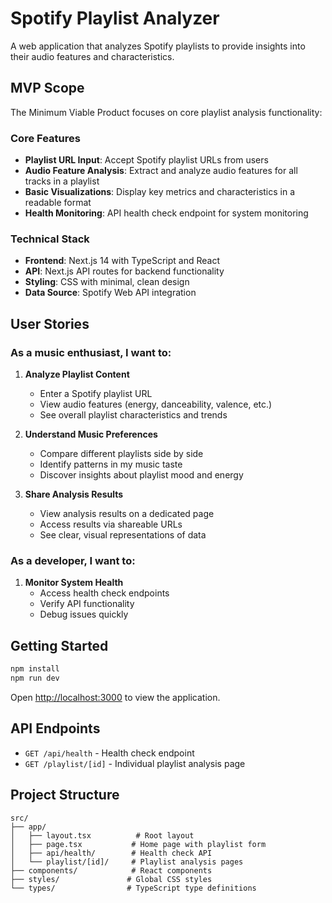 # Spotify Playlist Analyzer

A web application that analyzes Spotify playlists to provide insights into their audio features and characteristics.

## MVP Scope

The Minimum Viable Product focuses on core playlist analysis functionality:

### Core Features
- **Playlist URL Input**: Accept Spotify playlist URLs from users
- **Audio Feature Analysis**: Extract and analyze audio features for all tracks in a playlist
- **Basic Visualizations**: Display key metrics and characteristics in a readable format
- **Health Monitoring**: API health check endpoint for system monitoring

### Technical Stack
- **Frontend**: Next.js 14 with TypeScript and React
- **API**: Next.js API routes for backend functionality
- **Styling**: CSS with minimal, clean design
- **Data Source**: Spotify Web API integration

## User Stories

### As a music enthusiast, I want to:
1. **Analyze Playlist Content**
   - Enter a Spotify playlist URL
   - View audio features (energy, danceability, valence, etc.)
   - See overall playlist characteristics and trends

2. **Understand Music Preferences**
   - Compare different playlists side by side
   - Identify patterns in my music taste
   - Discover insights about playlist mood and energy

3. **Share Analysis Results**
   - View analysis results on a dedicated page
   - Access results via shareable URLs
   - See clear, visual representations of data

### As a developer, I want to:
1. **Monitor System Health**
   - Access health check endpoints
   - Verify API functionality
   - Debug issues quickly

## Getting Started

```bash
npm install
npm run dev
```

Open [http://localhost:3000](http://localhost:3000) to view the application.

## API Endpoints

- `GET /api/health` - Health check endpoint
- `GET /playlist/[id]` - Individual playlist analysis page

## Project Structure

```
src/
├── app/
│   ├── layout.tsx          # Root layout
│   ├── page.tsx           # Home page with playlist form
│   ├── api/health/        # Health check API
│   └── playlist/[id]/     # Playlist analysis pages
├── components/            # React components
├── styles/               # Global CSS styles
└── types/                # TypeScript type definitions
```
